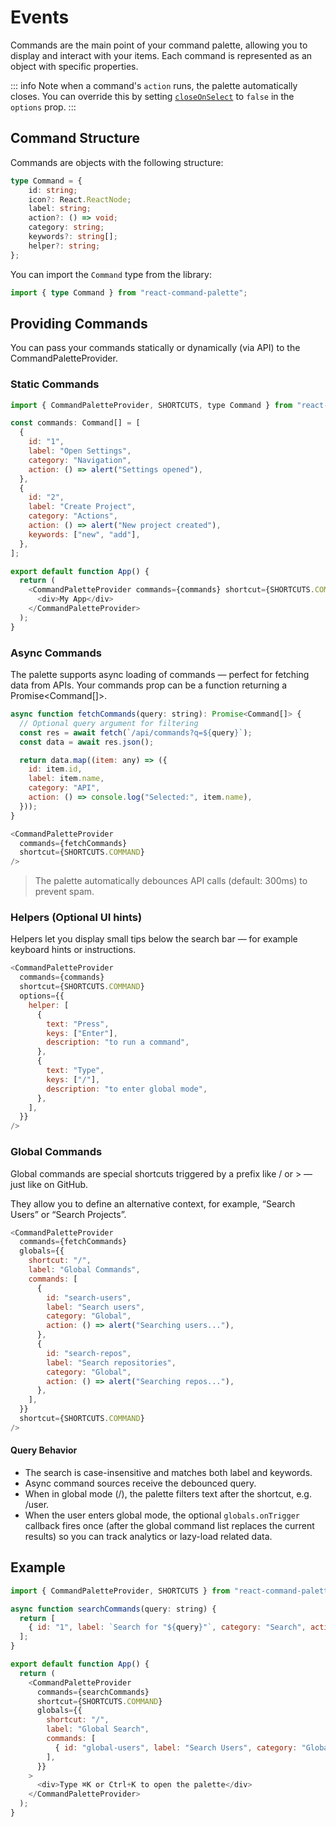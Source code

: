 # Events
Commands are the main point of your command palette, allowing you to display and interact with your items. Each command is represented as an object with specific properties.

::: info Note
when a command's `action` runs, the palette automatically closes. You can override this by setting [`closeOnSelect`](./customize.md#keeping-the-palette-open-after-selecting-a-command) to `false` in the `options` prop.
:::

## Command Structure
Commands are objects with the following structure:

```typescript
type Command = {
    id: string;
    icon?: React.ReactNode;
    label: string;
    action?: () => void;
    category: string;
    keywords?: string[];
    helper?: string;
};
```

You can import the `Command` type from the library:

```typescript
import { type Command } from "react-command-palette";
```

## Providing Commands
You can pass your commands statically or dynamically (via API) to the CommandPaletteProvider.

### Static Commands

```javascript
import { CommandPaletteProvider, SHORTCUTS, type Command } from "react-command-palette";

const commands: Command[] = [
  {
    id: "1",
    label: "Open Settings",
    category: "Navigation",
    action: () => alert("Settings opened"),
  },
  {
    id: "2",
    label: "Create Project",
    category: "Actions",
    action: () => alert("New project created"),
    keywords: ["new", "add"],
  },
];

export default function App() {
  return (
    <CommandPaletteProvider commands={commands} shortcut={SHORTCUTS.COMMAND}>
      <div>My App</div>
    </CommandPaletteProvider>
  );
}
```

### Async Commands

The palette supports async loading of commands — perfect for fetching data from APIs.
Your commands prop can be a function returning a Promise<Command[]>.

```javascript
async function fetchCommands(query: string): Promise<Command[]> {
  // Optional query argument for filtering
  const res = await fetch(`/api/commands?q=${query}`);
  const data = await res.json();

  return data.map((item: any) => ({
    id: item.id,
    label: item.name,
    category: "API",
    action: () => console.log("Selected:", item.name),
  }));
}

<CommandPaletteProvider
  commands={fetchCommands}
  shortcut={SHORTCUTS.COMMAND}
/>
```
> The palette automatically debounces API calls (default: 300ms) to prevent spam.

### Helpers (Optional UI hints)

Helpers let you display small tips below the search bar — for example keyboard hints or instructions.

```javascript
<CommandPaletteProvider
  commands={commands}
  shortcut={SHORTCUTS.COMMAND}
  options={{
    helper: [
      {
        text: "Press",
        keys: ["Enter"],
        description: "to run a command",
      },
      {
        text: "Type",
        keys: ["/"],
        description: "to enter global mode",
      },
    ],
  }}
/>
```

### Global Commands

Global commands are special shortcuts triggered by a prefix like / or > — just like on GitHub.

They allow you to define an alternative context, for example, “Search Users” or “Search Projects”.

```javascript
<CommandPaletteProvider
  commands={fetchCommands}
  globals={{
    shortcut: "/",
    label: "Global Commands",
    commands: [
      {
        id: "search-users",
        label: "Search users",
        category: "Global",
        action: () => alert("Searching users..."),
      },
      {
        id: "search-repos",
        label: "Search repositories",
        category: "Global",
        action: () => alert("Searching repos..."),
      },
    ],
  }}
  shortcut={SHORTCUTS.COMMAND}
/>
```

#### Query Behavior

- The search is case-insensitive and matches both label and keywords.
- Async command sources receive the debounced query.
- When in global mode (/), the palette filters text after the shortcut, e.g. /user.
- When the user enters global mode, the optional `globals.onTrigger` callback fires once (after the global command list replaces the current results) so you can track analytics or lazy-load related data.

## Example

```javascript
import { CommandPaletteProvider, SHORTCUTS } from "react-command-palette";

async function searchCommands(query: string) {
  return [
    { id: "1", label: `Search for "${query}"`, category: "Search", action: () => alert(query) },
  ];
}

export default function App() {
  return (
    <CommandPaletteProvider
      commands={searchCommands}
      shortcut={SHORTCUTS.COMMAND}
      globals={{
        shortcut: "/",
        label: "Global Search",
        commands: [
          { id: "global-users", label: "Search Users", category: "Global", action: () => alert("Users") },
        ],
      }}
    >
      <div>Type ⌘K or Ctrl+K to open the palette</div>
    </CommandPaletteProvider>
  );
}
```